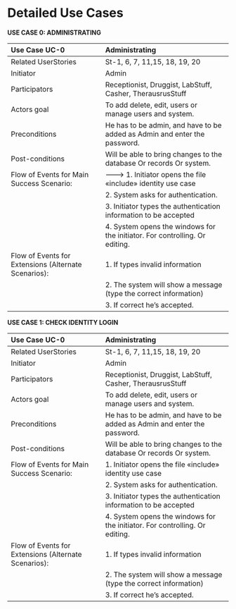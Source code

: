 # Detailed Use Cases #


**USE CASE 0: ADMINISTRATING** 

   
| Use Case UC-0            | Administrating                                                                  |  
|:-------------------------|:--------------------------------------------------------------------------------|  
| Related UserStories      |St-1, 6, 7, 11,15, 18, 19, 20                                                    |  
| Initiator                |Admin                                                                            |  
| Participators            |Receptionist, Druggist, LabStuff, Casher, TherausrusStuff                        |   
| Actors goal              |To add delete, edit, users or manage users and system.                           |  
| Preconditions            |He has to be admin, and have to be added as Admin and enter the password.        |  
| Post-conditions          |Will be able to bring changes to the database Or records Or system.              |  
|Flow of Events for Main Success Scenario:|&#45;&#45;&#45;&#62; 1. Initiator opens the file &#171;include&#187; identity use case|  
|                          |2. System asks for authentication.                                               |  
|                          |3. Initiator types the authentication information to be accepted                 |  
|                          |4. System opens the windows for the initiator. For controlling. Or editing.      |   
|Flow of Events for Extensions (Alternate Scenarios):|    1. If types invalid information                    |  
|                          | 2. The system will show a message (type the correct information)                |  
|                          | 3. If correct he’s accepted.                                                    |  

**USE CASE 1: CHECK IDENTITY LOGIN**  
   
| Use Case UC-0            | Administrating                                                                  |  
|:-------------------------|:--------------------------------------------------------------------------------|  
| Related UserStories      |St-1, 6, 7, 11,15, 18, 19, 20                                                    |  
| Initiator                |Admin                                                                            |  
| Participators            |Receptionist, Druggist, LabStuff, Casher, TherausrusStuff                        |   
| Actors goal              |To add delete, edit, users or manage users and system.                           |  
| Preconditions            |He has to be admin, and have to be added as Admin and enter the password.        |  
| Post-conditions          |Will be able to bring changes to the database Or records Or system.              |  
|Flow of Events for Main Success Scenario:| 1. Initiator opens the file &#171;include&#187; identity use case|  
|                          |2. System asks for authentication.                                               |  
|                          |3. Initiator types the authentication information to be accepted                 |  
|                          |4. System opens the windows for the initiator. For controlling. Or editing.      |   
|Flow of Events for Extensions (Alternate Scenarios):|    1. If types invalid information                    |  
|                          | 2. The system will show a message (type the correct information)                |  
|                          | 3. If correct he’s accepted.                                                    |  



